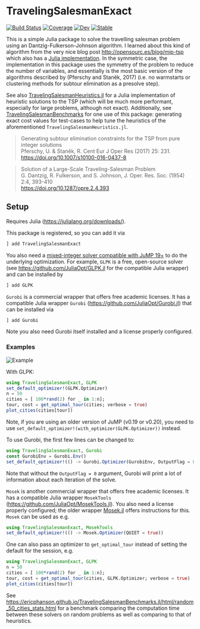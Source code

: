 # TravelingSalesmanExact

[![Build Status](https://github.com/ericphanson/TravelingSalesmanExact.jl/workflows/CI/badge.svg)](https://github.com/ericphanson/TravelingSalesmanExact.jl/actions)
[![Coverage](https://codecov.io/gh/ericphanson/TravelingSalesmanExact.jl/branch/master/graph/badge.svg)](https://codecov.io/gh/ericphanson/TravelingSalesmanExact.jl)
[![Dev](https://img.shields.io/badge/docs-dev-blue.svg)](https://ericphanson.github.io/TravelingSalesmanExact.jl/dev)
[![Stable](https://img.shields.io/badge/docs-stable-blue.svg)](https://ericphanson.github.io/TravelingSalesmanExact.jl/stable)

This is a simple Julia package to solve the travelling salesman problem using an
Dantzig-Fulkerson-Johnson algorithm. I learned about this kind of algorithm from
the very nice blog post <http://opensourc.es/blog/mip-tsp> which also has a
[Julia implementation](https://github.com/opensourcesblog/mip_tsp). In the
symmetric case, the implementation in this package uses the symmetry of the
problem to reduce the number of variables, and essentially is the most basic
version of the algorithms described by (Pferschy and Staněk, 2017) (i.e. no
warmstarts or clustering methods for subtour elimination as a presolve step).

See also
[TravelingSalesmanHeuristics.jl](https://github.com/evanfields/TravelingSalesmanHeuristics.jl)
for a Julia implementation of heuristic solutions to the TSP (which will be much
more performant, especially for large problems, although not exact).
Additionally, see
[TravelingSalesmanBenchmarks](https://github.com/ericphanson/TravelingSalesmanBenchmarks.jl)
for one use of this package: generating exact cost values for test-cases to help
tune the heuristics of the aforementioned `TravelingSalesmanHeuristics.jl`.

>Generating subtour elimination constraints for the TSP from pure integer solutions  
>Pferschy, U. & Staněk, R. Cent Eur J Oper Res (2017) 25: 231.  
><https://doi.org/10.1007/s10100-016-0437-8>


>Solution of a Large-Scale Traveling-Salesman Problem  
>G. Dantzig, R. Fulkerson, and S. Johnson, 	J. Oper. Res. Soc. (1954) 2:4, 393-410  
><https://doi.org/10.1287/opre.2.4.393>


## Setup

Requires Julia (<https://julialang.org/downloads/>).

This package is registered, so you can add it via

```julia
] add TravelingSalesmanExact
```

You also need a
[mixed-integer solver compatible with JuMP 19+](http://www.juliaopt.org/JuMP.jl/v0.19.0/installation/#Getting-Solvers-1)
to do the underlying optimization. For example, `GLPK` is a free, open-source
solver (see <https://github.com/JuliaOpt/GLPK.jl> for the compatible Julia
wrapper) and can be installed by

```julia
] add GLPK
```

`Gurobi` is a commercial wrapper that offers free academic licenses. It has a
compatible Julia wrapper `Gurobi` (<https://github.com/JuliaOpt/Gurobi.jl>) that
can be installed via

```julia
] add Gurobi
```

Note you also need Gurobi itself installed and a license properly configured.

### Examples

![Example](example.svg)

With GLPK:

```julia
using TravelingSalesmanExact, GLPK
set_default_optimizer!(GLPK.Optimizer)
n = 50
cities = [ 100*rand(2) for _ in 1:n];
tour, cost = get_optimal_tour(cities; verbose = true)
plot_cities(cities[tour])
```

Note, if you are using an older version of JuMP (v0.19 or v0.20), you need to use `set_default_optimizer!(with_optimizer(GLPK.Optimizer))` instead.

To use Gurobi, the first few lines can be changed to:

```julia
using TravelingSalesmanExact, Gurobi
const GurobiEnv = Gurobi.Env()
set_default_optimizer!(() -> Gurobi.Optimizer(GurobiEnv, OutputFlag = 0))
```

Note that without the `OutputFlag = 0` argument, Gurobi will print a lot of information about each iteration of the solve. 

`Mosek` is another commercial wrapper that offers free academic licenses. It has a compatible Julia wrapper `MosekTools` (<https://github.com/JuliaOpt/MosekTools.jl>). You also need a license properly configured; the older wrapper [Mosek.jl](https://github.com/JuliaOpt/Mosek.jl#installation) offers instructions for this. `Mosek` can be used as e.g.

```julia
using TravelingSalesmanExact, MosekTools
set_default_optimizer!(() -> Mosek.Optimizer(QUIET = true))
```

One can also pass an optimizer to `get_optimal_tour` instead of setting the default for the session, e.g.

```julia
using TravelingSalesmanExact, GLPK
n = 50
cities = [ 100*rand(2) for _ in 1:n];
tour, cost = get_optimal_tour(cities, GLPK.Optimizer; verbose = true)
plot_cities(cities[tour])
```

See <https://ericphanson.github.io/TravelingSalesmanBenchmarks.jl/html/random_50_cities_stats.html> for a benchmark comparing the computation time between these solvers on random problems as well as comparing to  that of heuristics.
